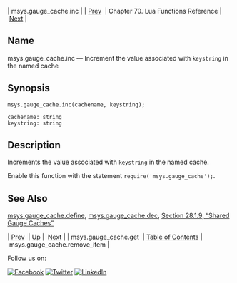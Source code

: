 | msys.gauge_cache.inc |
| [Prev](lua.ref.msys.gauge_cache.get.php)  | Chapter 70. Lua Functions Reference |  [Next](lua.ref.msys.gauge_cache.remove_item.php) |

<a name="lua.ref.msys.gauge_cache.inc"></a>
## Name

msys.gauge_cache.inc — Increment the value associated with `keystring` in the named cache

<a name="idp18149792"></a>
## Synopsis

`msys.gauge_cache.inc(cachename, keystring);`

```
cachename: string
keystring: string
```
<a name="idp18152800"></a>
## Description

Increments the value associated with `keystring` in the named cache.

Enable this function with the statement `require('msys.gauge_cache');`.

<a name="idp18156048"></a>
## See Also

[msys.gauge_cache.define](lua.ref.msys.gauge_cache.define.php "msys.gauge_cache.define"), [msys.gauge_cache.dec](lua.ref.msys.gauge_cache.dec.php "msys.gauge_cache.dec"), [Section 28.1.9, “Shared Gauge Caches”](cluster.config.replication.php#cluster.replication.gauge_cache "28.1.9. Shared Gauge Caches")

| [Prev](lua.ref.msys.gauge_cache.get.php)  | [Up](lua.function.details.php) |  [Next](lua.ref.msys.gauge_cache.remove_item.php) |
| msys.gauge_cache.get  | [Table of Contents](index.php) |  msys.gauge_cache.remove_item |

Follow us on:

[![Facebook](https://support.messagesystems.com/images/icon-facebook.png)](http://www.facebook.com/messagesystems) [![Twitter](https://support.messagesystems.com/images/icon-twitter.png)](http://twitter.com/#!/MessageSystems) [![LinkedIn](https://support.messagesystems.com/images/icon-linkedin.png)](http://www.linkedin.com/company/message-systems)